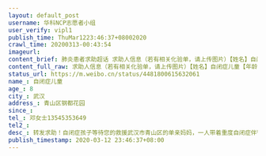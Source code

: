 ```yaml
---
layout: default_post
username: 华科NCP志愿者小组
user_verify: vipl1
publish_time: ThuMar1223:46:37+08002020
crawl_time: 20200313-00:43:54
imageurl: 
content_brief: 肺炎患者求助超话 求助人信息（若有相关化验单，请上传图片）【姓名】自闭症儿童【年龄】8【所在城市】武汉【所在小区、社区】青山区钢都花园【联系方式】邓女士 ●●●【病情描述】转发求助！自闭症孩子等待您的救援武汉市青山区的单亲妈妈，一人带着重度自闭症伴智力残疾的8岁儿子 ...全文
content_full_raw: 求助人信息（若有相关化验单，请上传图片）【姓名】自闭症儿童【年龄】8【所在城市】武汉【所在小区、社区】青山区钢都花园【联系方式】邓女士●●●【病情描述】转发求助！自闭症孩子等待您的救援武汉市青山区的单亲妈妈，一人带着重度自闭症伴智力残疾的8岁儿子。目前总是间断发热，很想去医院检查一下。但儿子生活不能自理，大小便不能自控，现在穿着纸尿裤。需要一名特教老师或者熟悉自闭症儿童的志愿者帮忙带一下孩子和一个志愿车帮忙送去医院。
status_url: https://m.weibo.cn/status/4481800615632061
name_: 自闭症儿童
age_: 8
city_: 武汉
address_: 青山区钢都花园
since_: 
tel_: 邓女士13545353649
tel2_: 
desc_: 转发求助！自闭症孩子等待您的救援武汉市青山区的单亲妈妈，一人带着重度自闭症伴智力残疾的8岁儿子。目前总是间断发热，很想去医院检查一下。但儿子生活不能自理，大小便不能自控，现在穿着纸尿裤。需要一名特教老师或者熟悉自闭症儿童的志愿者帮忙带一下孩子和一个志愿车帮忙送去医院。
publish_timestamp: 2020-03-12 23:46:37+08:00
---
```


